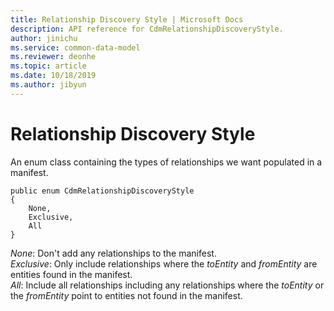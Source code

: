 ```yaml
---
title: Relationship Discovery Style | Microsoft Docs
description: API reference for CdmRelationshipDiscoveryStyle.
author: jinichu
ms.service: common-data-model
ms.reviewer: deonhe 
ms.topic: article
ms.date: 10/18/2019
ms.author: jibyun
---
```


# Relationship Discovery Style

An enum class containing the types of relationships we want populated in a manifest. 

```
public enum CdmRelationshipDiscoveryStyle
{
    None,       
    Exclusive,       
    All         
}               
```

*None*: Don't add any relationships to the manifest.<br/>
*Exclusive*: Only include relationships where the *toEntity* and *fromEntity* are entities found in the manifest.<br/>
*All*: Include all relationships including any relationships where the *toEntity* or the *fromEntity* point to entities not found in the manifest.